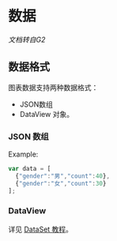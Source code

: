 
# 数据

*文档转自G2*

## 数据格式
图表数据支持两种数据格式：
- JSON数组
- DataView 对象。

### JSON 数组
Example:

```js
var data = [
  {"gender":"男","count":40},
  {"gender":"女","count":30}
];
```

### DataView
详见 [DataSet 教程](./dataset)。